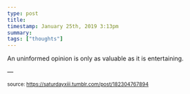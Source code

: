 ```yaml
---
type: post
title: 
timestamp: January 25th, 2019 3:13pm
summary: 
tags: ["thoughts"]
---
```

An uninformed opinion is only as valuable as it is entertaining.                    <div class="caption">&mdash; 
                
                
                
                
                                
<small>source: https://saturdayxiii.tumblr.com/post/182304767894</small>
